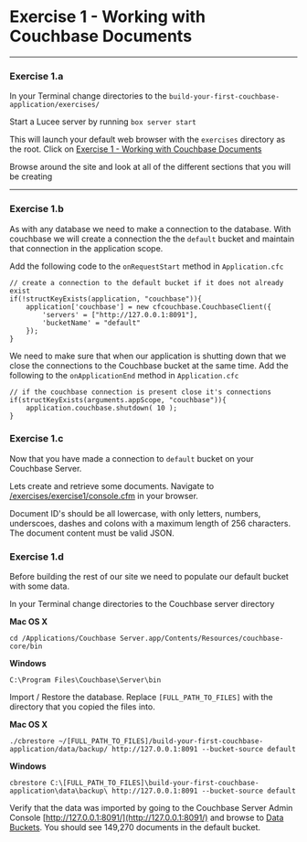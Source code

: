 # Exercise 1 - Working with Couchbase Documents

---

### Exercise 1.a

In your Terminal change directories to the `build-your-first-couchbase-application/exercises/`

Start a Lucee server by running `box server start`

This will launch your default web browser with the `exercises` directory as the root.  Click on [Exercise 1 - Working with Couchbase Documents](#)

Browse around the site and look at all of the different sections that you will be creating

---

### Exercise 1.b

As with any database we need to make a connection to the database.  With couchbase we will create a connection the the `default` bucket and maintain that connection in the application scope. 

Add the following code to the `onRequestStart` method in `Application.cfc`

	// create a connection to the default bucket if it does not already exist
	if(!structKeyExists(application, "couchbase")){
		application['couchbase'] = new cfcouchbase.CouchbaseClient({
			'servers' = ["http://127.0.0.1:8091"],
			'bucketName' = "default"
		});
	}
	
We need to make sure that when our application is shutting down that we close the connections to the Couchbase bucket at the same time.  Add the following to the `onApplicationEnd` method in `Application.cfc`

	// if the couchbase connection is present close it's connections
	if(structKeyExists(arguments.appScope, "couchbase")){
		application.couchbase.shutdown( 10 );
	}
	
### Exercise 1.c

Now that you have made a connection to `default` bucket on your Couchbase Server.  

Lets create and retrieve some documents.  Navigate to [/exercises/exercise1/console.cfm](/exercises/exercise1/console.cfm) in your browser.  

Document ID's should be all lowercase, with only letters, numbers, underscoes, dashes and colons with a maximum length of 256 characters.  The document content must be valid JSON.

### Exercise 1.d

Before building the rest of our site we need to populate our default bucket with some data.  

In your Terminal change directories to the Couchbase server directory

**Mac OS X**

```
cd /Applications/Couchbase Server.app/Contents/Resources/couchbase-core/bin
```

**Windows**

```
C:\Program Files\Couchbase\Server\bin
```

Import / Restore the database.  Replace `[FULL_PATH_TO_FILES]` with the directory that you copied the files into.

**Mac OS X**

```
./cbrestore ~/[FULL_PATH_TO_FILES]/build-your-first-couchbase-application/data/backup/ http://127.0.0.1:8091 --bucket-source default
```

**Windows**

```
cbrestore C:\[FULL_PATH_TO_FILES]\build-your-first-couchbase-application\data\backup\ http://127.0.0.1:8091 --bucket-source default
```

Verify that the data was imported by going to the Couchbase Server Admin Console [http://127.0.0.1:8091/](http://127.0.0.1:8091/) and browse to [Data Buckets](http://127.0.0.1:8091/index.html#sec=buckets).  You should see 149,270 documents in the default bucket.